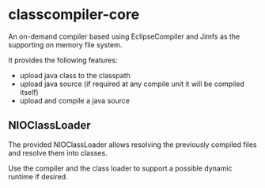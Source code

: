 # classcompiler-core
An on-demand compiler based using EclipseCompiler and Jimfs as the supporting on memory file system.
<p>
It provides the following features:
<ul>
<li>upload java class to the classpath
<li>upload java source (if required at any compile unit it will be compiled itself) 
<li>upload and compile a java source
</ul>

## NIOClassLoader

The provided NIOClassLoader allows resolving the previously compiled files and resolve them into classes.
<p>
Use the compiler and the class loader to support a possible dynamic runtime if desired.
  